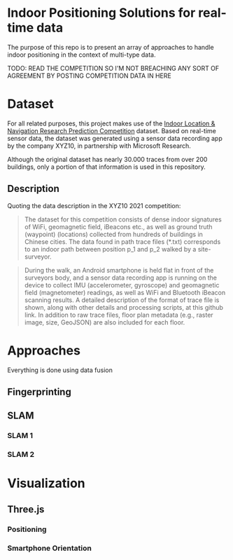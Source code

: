 # Indoor Positioning Solutions for real-time data
The purpose of this repo is to present an array of approaches to handle indoor positioning in the context of multi-type data. 


TODO: READ THE COMPETITION SO I'M NOT BREACHING ANY SORT OF AGREEMENT BY POSTING COMPETITION DATA IN HERE

# Dataset

For all related purposes, this project makes use of the  [Indoor Location & Navigation Research Prediction Competition](https://www.kaggle.com/competitions/indoor-location-navigation/overview) dataset.  Based on real-time sensor data, the dataset was generated using a sensor data recording app by the company XYZ10, in partnership with Microsoft Research.

 Although the original dataset has nearly 30.000 traces from over 200 buildings, only a portion of that information is used in this repository.

## Description

Quoting the data description in the XYZ10 2021 competition: 


 > The dataset for this competition consists of dense indoor signatures of WiFi, geomagnetic field, iBeacons etc., as well as ground truth (waypoint) (locations) collected from hundreds of buildings in Chinese cities. The data found in path trace files (*.txt) corresponds to an indoor path between position p_1 and p_2 walked by a site-surveyor.

> During the walk, an Android smartphone is held flat in front of the surveyors body, and a sensor data recording app is running on the device to collect IMU (accelerometer, gyroscope) and geomagnetic field (magnetometer) readings, as well as WiFi and Bluetooth iBeacon scanning results. A detailed description of the format of trace file is shown, along with other details and processing scripts, at this github link. In addition to raw trace files, floor plan metadata (e.g., raster image, size, GeoJSON) are also included for each floor.


# Approaches

Everything is done using data fusion

## Fingerprinting



## SLAM

### SLAM 1

### SLAM 2



# Visualization

## Three.js

### Positioning

### Smartphone Orientation

